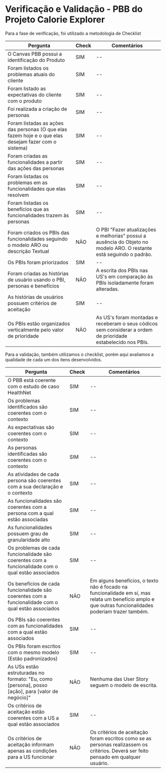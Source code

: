 # Verificação e Validação - PBB do Projeto Calorie Explorer

Para a fase de verificação, foi utilizado a metodologia de Checklist

Pergunta | Check | Comentários
-------- | ----- | ----------
O Canvas PBB possui a identificação do Produto | SIM | --
Foram listados os problemas atuais do cliente |  SIM | --
Foram listado as expectativas do cliente com o produto | SIM | --
Foi realizada a criação de personas | SIM | --
Foram listadas as ações das personas (O que elas fazem hoje e o que elas desejam fazer com o sistema) | SIM | --
Foram criadas as funcionalidades a partir das ações das personas | SIM | -- 
Foram listadas os problemas em as funcionalidades que elas resolvem | SIM | -- 
Foram listadas os benefícios que as funcionalidades trazem às personas | SIM | --
Foram criados os PBIs das funcionalidades seguindo o modelo ARO ou descrição Textual | NÃO | O PBI "Fazer atualizações e melhorias" possui a ausência do Objeto no modelo ARO. O restante está seguindo o padrão.
Os PBIs foram priorizados | SIM | -- 
Foram criadas as histórias de usuário usando o PBI, personas e benefícios | NÃO | A escrita dos PBIs nas US's em comparação às PBIs isoladamente foram alteradas.
As histórias de usuários possuem critérios de aceitação | SIM | -- 
Os PBIs estão organizados verticalmente pelo valor de prioridade | NÃO | As US's foram montadas e receberam o seus códicos sem considerar a ordem de prioridade estabelecido nos PBIs.

Para a validação, também utilizamos o checklist, porém aqui avaliamos a qualidade de cada um dos itens desenvolvidos.

Pergunta | Check | Comentários
-------- | ----- | ----------
O PBB está coerente com o estudo de caso HealthNet | SIM | --
Os problemas identificados são coerentes com o contexto | SIM | -- 
As expectativas são coerentes com o contexto | SIM | --
As personas identificadas são coerentes com o contexto | SIM | -- 
As atividades de cada persona são coerentes com a sua declaração e o contexto | SIM | --
As funcionalidades são coerentes com a persona com a qual estão associadas | SIM | --
As funcionalidades possuem grau de granularidade alto | SIM | --
Os problemas de cada funcionalidade são coerentes com a funcionalidade com o qual estão associados | SIM | -- 
Os benefícios de cada funcionalidade são coerentes com a funcionalidade com o qual estão associados | NÃO | Em alguns benefícios, o texto não é focado na funcionalidade em sí, mas relata um benefício amplo e que outras funcionalidades poderiam trazer também.
Os PBIs são coerentes com as funcionalidades com a qual estão associados | SIM | --
Os PBIs foram escritos com o mesmo modelo (Estão padronizados) | SIM | --
As USs estão estruturadas no formato: "Eu, como [persona], posso [ação], para [valor de negócio]" | NÃO | Nenhuma das User Story seguem o modelo de escrita.
Os critérios de aceitação estão coerentes com a US a qual estão associados | SIM | -- 
Os critérios de aceitação informam apenas as condições para a US funcionar | NÃO | Os critérios de aceitação foram escritos como se as personas realizassem os critérios. Deverá ser feito pensado em qualquer usuário.